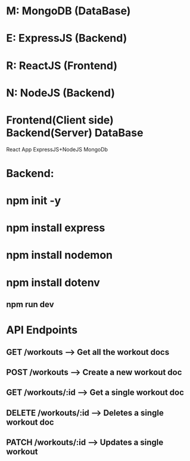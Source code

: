 # M: MongoDB (DataBase)
# E: ExpressJS (Backend)
# R: ReactJS (Frontend)
# N: NodeJS (Backend)

# Frontend(Client side)    Backend(Server)     DataBase
 React App                  ExpressJS+NodeJS    MongoDb

# Backend:
 # npm init -y
 # npm install express
 # npm install nodemon
 # npm install dotenv

 ## npm run dev

# API Endpoints
## GET     /workouts       --> Get all the workout docs
## POST    /workouts       --> Create a new workout doc
## GET     /workouts/:id   --> Get a single workout doc
## DELETE  /workouts/:id   --> Deletes a single workout doc
## PATCH   /workouts/:id   --> Updates a single workout
